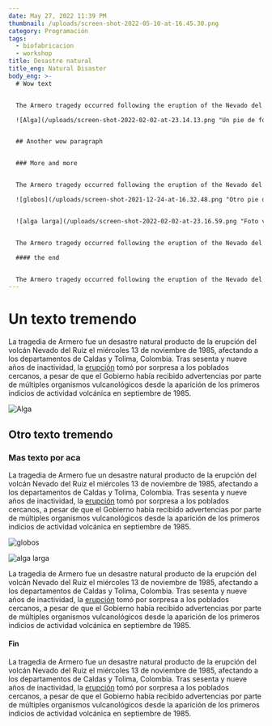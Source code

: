 ```yaml
---
date: May 27, 2022 11:39 PM
thumbnail: /uploads/screen-shot-2022-05-10-at-16.45.30.png
category: Programación
tags:
  - biofabricacion
  - workshop
title: Desastre natural
title_eng: Natural Disaster
body_eng: >-
  # Wow text


  The Armero tragedy occurred following the eruption of the Nevado del Ruiz stratovolcano in Tolima, Colombia, on November 13, 1985. After 69 years of [dormancy](https://duckduckgo.com), the volcano's eruption caught nearby towns unaware, even though the government had received warnings from [volcanological](https://duckduckgo.com) organizations to evacuate the area after the detection of volcanic activity two months earlier.

  ![Alga](/uploads/screen-shot-2022-02-02-at-23.14.13.png "Un pie de foto por aquí")


  ## Another wow paragraph


  ### More and more


  The Armero tragedy occurred following the eruption of the Nevado del Ruiz stratovolcano in Tolima, Colombia, on November 13, 1985. After 69 years of [dormancy](https://duckduckgo.com), the volcano's eruption caught nearby towns unaware, even though the government had received warnings from [volcanological](https://duckduckgo.com) organizations to evacuate the area after the detection of volcanic activity two months earlier.

  ![globos](/uploads/screen-shot-2021-12-24-at-16.32.48.png "Otro pie de foto")


  ![alga larga](/uploads/screen-shot-2022-02-02-at-23.16.59.png "Foto vertical")


  The Armero tragedy occurred following the eruption of the Nevado del Ruiz stratovolcano in Tolima, Colombia, on November 13, 1985. After 69 years of [dormancy](https://duckduckgo.com), the volcano's eruption caught nearby towns unaware, even though the government had received warnings from [volcanological](https://duckduckgo.com) organizations to evacuate the area after the detection of volcanic activity two months earlier.

  #### the end


  The Armero tragedy occurred following the eruption of the Nevado del Ruiz stratovolcano in Tolima, Colombia, on November 13, 1985. After 69 years of [dormancy](https://duckduckgo.com), the volcano's eruption caught nearby towns unaware, even though the government had received warnings from [volcanological](https://duckduckgo.com) organizations to evacuate the area after the detection of volcanic activity two months earlier.
---
```

# Un texto tremendo

La tragedia de Armero fue un desastre natural producto de la erupción del volcán Nevado del Ruiz el miércoles 13 de noviembre de 1985, afectando a los departamentos de Caldas y Tolima, Colombia. Tras sesenta y nueve años de inactividad, la [erupción](https://duckduckgo.com) tomó por sorpresa a los poblados cercanos, a pesar de que el Gobierno había recibido advertencias por parte de múltiples organismos vulcanológicos desde la aparición de los primeros indicios de actividad volcánica en septiembre de 1985.

![Alga](/uploads/screen-shot-2022-02-02-at-23.14.13.png "Un pie de foto por aquí")

## Otro texto tremendo

### Mas texto por aca

La tragedia de Armero fue un desastre natural producto de la erupción del volcán Nevado del Ruiz el miércoles 13 de noviembre de 1985, afectando a los departamentos de Caldas y Tolima, Colombia. Tras sesenta y nueve años de inactividad, la [erupción](https://duckduckgo.com) tomó por sorpresa a los poblados cercanos, a pesar de que el Gobierno había recibido advertencias por parte de múltiples organismos vulcanológicos desde la aparición de los primeros indicios de actividad volcánica en septiembre de 1985.

![globos](/uploads/screen-shot-2021-12-24-at-16.32.48.png "Otro pie de foto")

![alga larga](/uploads/screen-shot-2022-02-02-at-23.16.59.png "Foto vertical")

La tragedia de Armero fue un desastre natural producto de la erupción del volcán Nevado del Ruiz el miércoles 13 de noviembre de 1985, afectando a los departamentos de Caldas y Tolima, Colombia. Tras sesenta y nueve años de inactividad, la [erupción](https://duckduckgo.com) tomó por sorpresa a los poblados cercanos, a pesar de que el Gobierno había recibido advertencias por parte de múltiples organismos vulcanológicos desde la aparición de los primeros indicios de actividad volcánica en septiembre de 1985.

#### Fin

La tragedia de Armero fue un desastre natural producto de la erupción del volcán Nevado del Ruiz el miércoles 13 de noviembre de 1985, afectando a los departamentos de Caldas y Tolima, Colombia. Tras sesenta y nueve años de inactividad, la [erupción](https://duckduckgo.com) tomó por sorpresa a los poblados cercanos, a pesar de que el Gobierno había recibido advertencias por parte de múltiples organismos vulcanológicos desde la aparición de los primeros indicios de actividad volcánica en septiembre de 1985.